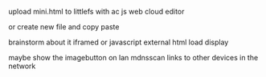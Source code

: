 upload mini.html to littlefs with ac js web cloud editor

or create new file and copy paste

brainstorm about it iframed or javascript external html load display

maybe show the imagebutton on lan mdnsscan links to other devices in the network


